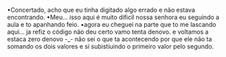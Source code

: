 •Concertado, acho que eu tinha digitado algo errado e não estava encontrando.
•Meu... isso aqui é muito dificil nossa senhora eu seguindo a aula e to apanhando feio.
•agora eu cheguei na parte que to me lascando aqui... ja refiz o código não deu certo vamo tenta denovo.
e voltamos a estaca zero denovo -_-
não sei o que ta acontecendo por que ele não ta somando os dois valores e si subistiuindo o primeiro valor pelo segundo.
